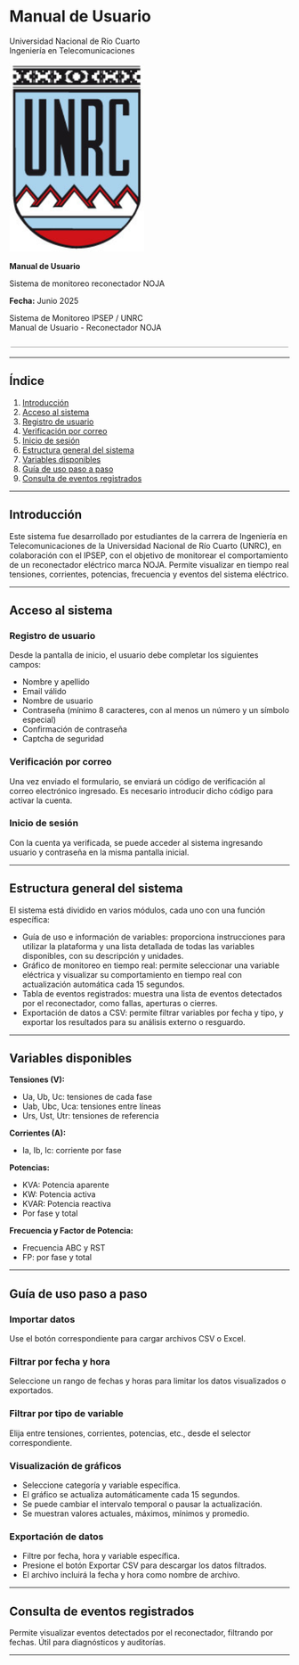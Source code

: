 ﻿# Manual de Usuario

Universidad Nacional de Río Cuarto  
Ingeniería en Telecomunicaciones

![Logo UNRC](Aspose.Words.b496f225-9f91-474f-8df4-f7790ad34839.001.png)

**Manual de Usuario**

Sistema de monitoreo reconectador NOJA

**Fecha:** Junio 2025

Sistema de Monitoreo IPSEP / UNRC  
Manual de Usuario - Reconectador NOJA

![Imagen sistema](Aspose.Words.b496f225-9f91-474f-8df4-f7790ad34839.002.png)

---

## Índice

1. [Introducción](#introducción)
2. [Acceso al sistema](#acceso-al-sistema)
3. [Registro de usuario](#registro-de-usuario)
4. [Verificación por correo](#verificación-por-correo)
5. [Inicio de sesión](#inicio-de-sesión)
6. [Estructura general del sistema](#estructura-general-del-sistema)
7. [Variables disponibles](#variables-disponibles)
8. [Guía de uso paso a paso](#guía-de-uso-paso-a-paso)
9. [Consulta de eventos registrados](#consulta-de-eventos-registrados)

---

## Introducción

Este sistema fue desarrollado por estudiantes de la carrera de Ingeniería en Telecomunicaciones de la Universidad Nacional de Río Cuarto (UNRC), en colaboración con el IPSEP, con el objetivo de monitorear el comportamiento de un reconectador eléctrico marca NOJA. Permite visualizar en tiempo real tensiones, corrientes, potencias, frecuencia y eventos del sistema eléctrico.

---

## Acceso al sistema

### Registro de usuario

Desde la pantalla de inicio, el usuario debe completar los siguientes campos:

- Nombre y apellido
- Email válido
- Nombre de usuario
- Contraseña (mínimo 8 caracteres, con al menos un número y un símbolo especial)
- Confirmación de contraseña
- Captcha de seguridad

### Verificación por correo

Una vez enviado el formulario, se enviará un código de verificación al correo electrónico ingresado. Es necesario introducir dicho código para activar la cuenta.

### Inicio de sesión

Con la cuenta ya verificada, se puede acceder al sistema ingresando usuario y contraseña en la misma pantalla inicial.

---

## Estructura general del sistema

El sistema está dividido en varios módulos, cada uno con una función específica:

- Guía de uso e información de variables: proporciona instrucciones para utilizar la plataforma y una lista detallada de todas las variables disponibles, con su descripción y unidades.
- Gráfico de monitoreo en tiempo real: permite seleccionar una variable eléctrica y visualizar su comportamiento en tiempo real con actualización automática cada 15 segundos.
- Tabla de eventos registrados: muestra una lista de eventos detectados por el reconectador, como fallas, aperturas o cierres.
- Exportación de datos a CSV: permite filtrar variables por fecha y tipo, y exportar los resultados para su análisis externo o resguardo.

---

## Variables disponibles

**Tensiones (V):**
- Ua, Ub, Uc: tensiones de cada fase
- Uab, Ubc, Uca: tensiones entre líneas
- Urs, Ust, Utr: tensiones de referencia

**Corrientes (A):**
- Ia, Ib, Ic: corriente por fase

**Potencias:**
- KVA: Potencia aparente
- KW: Potencia activa
- KVAR: Potencia reactiva
- Por fase y total

**Frecuencia y Factor de Potencia:**
- Frecuencia ABC y RST
- FP: por fase y total

---

## Guía de uso paso a paso

### Importar datos

Use el botón correspondiente para cargar archivos CSV o Excel.

### Filtrar por fecha y hora

Seleccione un rango de fechas y horas para limitar los datos visualizados o exportados.

### Filtrar por tipo de variable

Elija entre tensiones, corrientes, potencias, etc., desde el selector correspondiente.

### Visualización de gráficos

- Seleccione categoría y variable específica.
- El gráfico se actualiza automáticamente cada 15 segundos.
- Se puede cambiar el intervalo temporal o pausar la actualización.
- Se muestran valores actuales, máximos, mínimos y promedio.

### Exportación de datos

- Filtre por fecha, hora y variable específica.
- Presione el botón Exportar CSV para descargar los datos filtrados.
- El archivo incluirá la fecha y hora como nombre de archivo.

---

## Consulta de eventos registrados

Permite visualizar eventos detectados por el reconectador, filtrando por fechas. Útil para diagnósticos y auditorías.

---
